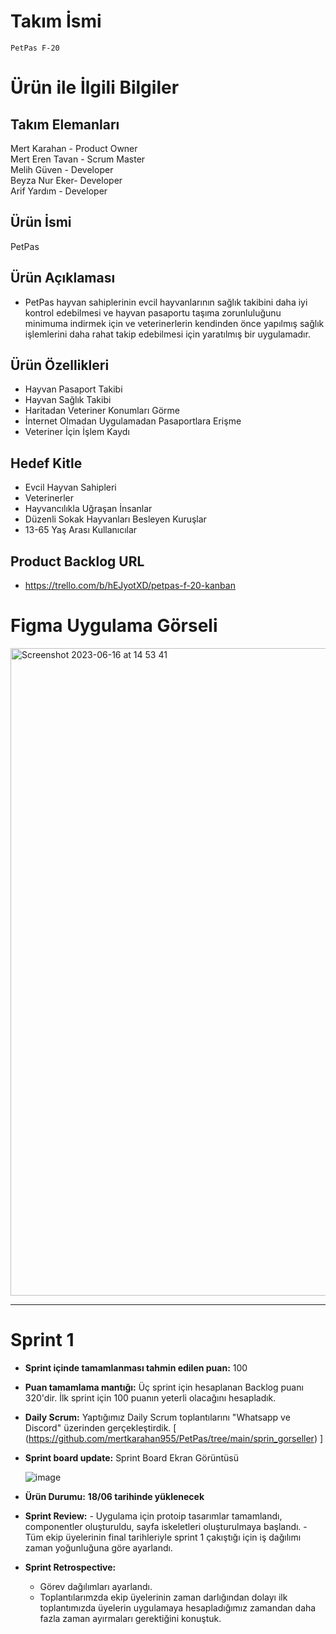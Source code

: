 # Takım İsmi

    PetPas F-20
  
  
# Ürün ile İlgili Bilgiler
 ## Takım Elemanları
  Mert Karahan - Product Owner  
  Mert Eren Tavan - Scrum Master   
  Melih Güven - Developer  
  Beyza Nur Eker- Developer  
  Arif Yardım - Developer

 ## Ürün İsmi
  
  PetPas 
  
 ## Ürün Açıklaması

- PetPas hayvan sahiplerinin evcil hayvanlarının sağlık takibini daha iyi kontrol edebilmesi ve hayvan pasaportu taşıma zorunluluğunu minimuma indirmek için ve veterinerlerin kendinden önce yapılmış sağlık işlemlerini daha rahat takip edebilmesi için yaratılmış bir uygulamadır.

## Ürün Özellikleri

- Hayvan Pasaport Takibi
- Hayvan Sağlık Takibi
- Haritadan Veteriner Konumları Görme
- İnternet Olmadan Uygulamadan Pasaportlara Erişme
- Veteriner İçin İşlem Kaydı

## Hedef Kitle
- Evcil Hayvan Sahipleri
- Veterinerler
- Hayvancılıkla Uğraşan İnsanlar
- Düzenli Sokak Hayvanları Besleyen Kuruşlar
- 13-65 Yaş Arası Kullanıcılar

## Product Backlog URL

- https://trello.com/b/hEJyotXD/petpas-f-20-kanban

# Figma Uygulama Görseli

 <img width="1036" alt="Screenshot 2023-06-16 at 14 53 41" src="https://github.com/mertkarahan955/PetPas/assets/112320373/c9da9372-4ffa-4fd7-bcf1-61e8103d2788">

--------------------------------------------------------------------------------------------------------------------

# Sprint 1

- **Sprint içinde tamamlanması tahmin edilen puan:** 100

- **Puan tamamlama mantığı:** Üç sprint için hesaplanan Backlog puanı 320'dir. İlk sprint için 100 puanın yeterli olacağını hesapladık.

- **Daily Scrum:** Yaptığımız Daily Scrum toplantılarını "Whatsapp ve Discord" üzerinden gerçekleştirdik.
    [
  (https://github.com/mertkarahan955/PetPas/tree/main/sprin_gorseller)
]


- **Sprint board update:**
   Sprint Board Ekran Görüntüsü

   ![image](https://github.com/mertkarahan955/PetPas/assets/112320373/b5428d78-383d-4fb3-a41f-c581fb248a18)


- **Ürün Durumu:**
 **18/06 tarihinde yüklenecek**

- **Sprint Review:**
      - Uygulama için protoip tasarımlar tamamlandı, componentler oluşturuldu, sayfa iskeletleri oluşturulmaya başlandı.
      - Tüm ekip üyelerinin final tarihleriyle sprint 1 çakıştığı için iş dağılımı zaman yoğunluğuna göre ayarlandı.

- **Sprint Retrospective:**
  - Görev dağılımları ayarlandı.
  - Toplantılarımzda ekip üyelerinin zaman darlığından dolayı ilk toplantımızda üyelerin uygulamaya hesapladığımız zamandan daha fazla zaman ayırmaları gerektiğini konuştuk.

  






  
